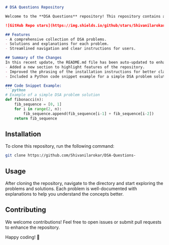 ```markdown
# DSA Questions Repository

Welcome to the **DSA Questions** repository! This repository contains a collection of Data Structures and Algorithms (DSA) problems designed to help you enhance your coding skills.

![GitHub Repo stars](https://img.shields.io/github/stars/Shivanilarokar/DSA-Questions-) ![GitHub forks](https://img.shields.io/github/forks/Shivanilarokar/DSA-Questions-) ![GitHub issues](https://img.shields.io/github/issues/Shivanilarokar/DSA-Questions-)

## Features
- A comprehensive collection of DSA problems.
- Solutions and explanations for each problem.
- Streamlined navigation and clear instructions for users.

## Summary of the Changes
In this recent update, the README.md file has been auto-updated to enhance clarity and readability. The following changes were made:
- Added a new section to highlight features of the repository.
- Improved the phrasing of the installation instructions for better clarity.
- Included a Python code snippet example for a simple DSA problem solution.

### Code Snippet Example:
```python
# Example of a simple DSA problem solution
def fibonacci(n):
    fib_sequence = [0, 1]
    for i in range(2, n):
        fib_sequence.append(fib_sequence[i-1] + fib_sequence[i-2])
    return fib_sequence
```

## Installation
To clone this repository, run the following command:
```bash
git clone https://github.com/Shivanilarokar/DSA-Questions-
```

## Usage
After cloning the repository, navigate to the directory and start exploring the problems and solutions. Each problem is well-documented with explanations to help you understand the concepts better.

## Contributing
We welcome contributions! Feel free to open issues or submit pull requests to enhance the repository.

Happy coding! 🚀
```